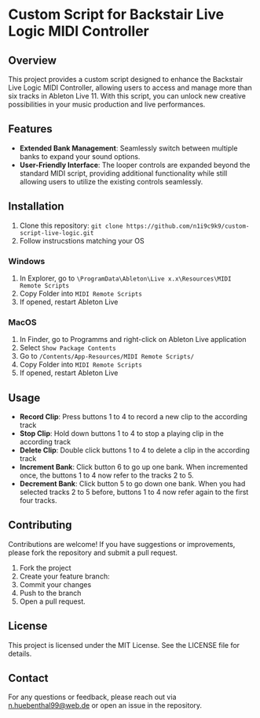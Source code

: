# Custom Script for Backstair Live Logic MIDI Controller

## Overview
This project provides a custom script designed to enhance the Backstair Live Logic MIDI Controller, allowing users to access and manage more than six tracks in Ableton Live 11. With this script, you can unlock new creative possibilities in your music production and live performances.

## Features
- **Extended Bank Management**: Seamlessly switch between multiple banks to expand your sound options.
- **User-Friendly Interface**: The looper controls are expanded beyond the standard MIDI script, providing additional functionality while still allowing users to utilize the existing controls seamlessly.

## Installation
1. Clone this repository: `git clone https://github.com/n1i9c9k9/custom-script-live-logic.git`
2. Follow instrucstions matching your OS 
   
### Windows
1. In Explorer, go to `\ProgramData\Ableton\Live x.x\Resources\MIDI Remote Scripts`
2. Copy Folder into `MIDI Remote Scripts`
3. If opened, restart Ableton Live
   
### MacOS
1. In Finder, go to Programms and right-click on Ableton Live application
3. Select `Show Package Contents`
4. Go to `/Contents/App-Resources/MIDI Remote Scripts/`
5. Copy Folder into `MIDI Remote Scripts`
6. If opened, restart Ableton Live

## Usage
- **Record Clip**: Press buttons 1 to 4 to record a new clip to the according track
- **Stop Clip**: Hold down buttons 1 to 4 to stop a playing clip in the according track
- **Delete Clip**: Double click buttons 1 to 4 to delete a clip in the according track
- **Increment Bank**: Click button 6 to go up one bank. When incremented once, the buttons 1 to 4 now refer to the tracks 2 to 5.
- **Decrement Bank**: Click button 5 to go down one bank. When you had selected tracks 2 to 5 before, buttons 1 to 4 now refer again to the first four tracks.

## Contributing
Contributions are welcome! If you have suggestions or improvements, please fork the repository and submit a pull request.

1. Fork the project
2. Create your feature branch:
3. Commit your changes
4. Push to the branch
5. Open a pull request.

## License
This project is licensed under the MIT License. See the LICENSE file for details.

## Contact
For any questions or feedback, please reach out via n.huebenthal99@web.de or open an issue in the repository.
